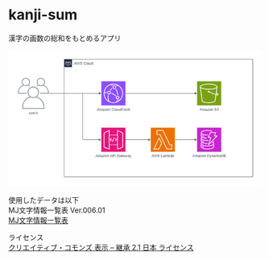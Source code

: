 # kanji-sum

漢字の画数の総和をもとめるアプリ

![architecture](img/architecture.png)

使用したデータは以下  
MJ文字情報一覧表 Ver.006.01  
[MJ文字情報一覧表](https://moji.or.jp/mojikiban/mjlist/)

ライセンス  
[クリエイティブ・コモンズ 表示 – 継承 2.1 日本 ライセンス](https://creativecommons.org/licenses/by-sa/2.1/jp/)
